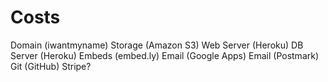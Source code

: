 
# Costs


Domain (iwantmyname)
Storage (Amazon S3)
Web Server (Heroku)
DB Server (Heroku)
Embeds (embed.ly)
Email (Google Apps)
Email (Postmark)
Git (GitHub)
Stripe?
